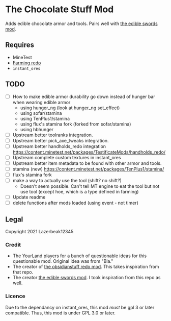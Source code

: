 # The Chocolate Stuff Mod

Adds edible chocolate armor and tools. Pairs well with [the edible swords mod][the_edible_swords_mod].

[the_edible_swords_mod]: https://content.minetest.net/packages/GamingAssociation39/edible_swords/

## Requires

- MineTest <!--TODO what version?-->
- [Farming redo](https://content.minetest.net/packages/TenPlus1/farming/)
- `instant_ores`

## TODO

- [ ] How to make edible armor durability go down instead of hunger bar when wearing edible armor
  - using hunger_ng (look at hunger_ng set_effect)
  - using sofar/stamina
  - using TenPlus1/stamina
  - using flux's stamina fork (forked from sofar/stamina)
  - using hbhunger
- [ ] Upstream better toolranks integration.
- [ ] Upstream better pick_axe_tweaks integration.
- [ ] Upstream better handholds_redo integration https://content.minetest.net/packages/TestificateMods/handholds_redo/
- [ ] Upstream complete custom textures in instant_ores
- [ ] Upstream better item metadata to be found with other armor and tools.
- [ ] stamina (new) https://content.minetest.net/packages/TenPlus1/stamina/
- [ ] flux's stamina fork
- [ ] make a way to actually use the tool (shift? no shift?)
  - Doesn't seem possible. Can't tell MT engine to eat the tool but not use tool (except hoe, which is a type defined in farming)
- [ ] Update readme
- [ ] delete functions after mods loaded (using event - not timer)

## Legal

Copyright 2021 Lazerbeak12345

### Credit

- The YourLand players for a bunch of questionable ideas for this questionable mod. Original idea was from "Bla."
- The creator of [the obsidianstuff redo mod](https://github.com/OgelGames/obsidianstuff). This takes inspiration from that repo.
- The creator [the edible swords mod][the_edible_swords_mod]. I took inspiration from this repo as well.

### Licence

Due to the dependancy on instant_ores, this mod _must_ be gpl 3 or later compatible. Thus, this mod is under GPL 3.0 or later.
